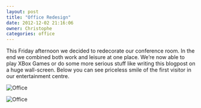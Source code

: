 ```yaml
---
layout: post
title: "Office Redesign"
date: 2012-12-02 21:16:06
owner: Christophe
categories: office
---
```


This Friday afternoon we decided to redecorate our conference room. In the end we combined both work and leisure at one place. We’re now able to play XBox Games or do some more serious stuff like writing this blogpost on a huge wall-screen. Below you can see priceless smile of the first visitor in our entertainment centre.

![Office](/img/posts/IMG_2661.jpg)

<!--more-->

![Office](/img/posts/IMG_2671.jpg)

